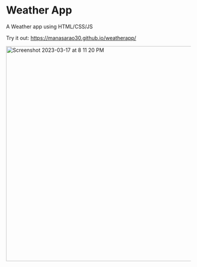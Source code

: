 # Weather App

A Weather app using HTML/CSS/JS

Try it out: https://manasarao30.github.io/weatherapp/

<img width="585" alt="Screenshot 2023-03-17 at 8 11 20 PM" src="https://user-images.githubusercontent.com/54011799/225937507-28abdc10-99eb-4f44-8179-03854c9e248e.png">
